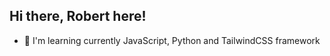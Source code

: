 ## Hi there, Robert here!

- 🧠 I'm learning currently JavaScript, Python and TailwindCSS framework

